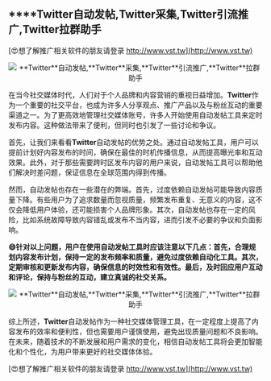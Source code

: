 ## ****Twitter**自动发帖,**Twitter**采集,**Twitter**引流推广,**Twitter**拉群助手**

[😍想了解推广相关软件的朋友请登录 http://www.vst.tw](http://www.vst.tw)

 <center><img src="https://vst.tw/MP4/tuiguang/png/6.png" alt="**Twitter**自动发帖,**Twitter**采集,**Twitter**引流推广,**Twitter**拉群助手"></center>

在当今社交媒体时代，人们对于个人品牌和内容营销的重视日益增加。**Twitter**作为一个重要的社交平台，也成为许多人分享观点、推广产品以及与粉丝互动的重要渠道之一。为了更高效地管理社交媒体账号，许多人开始使用自动发帖工具来定时发布内容。这种做法带来了便利，但同时也引发了一些讨论和争议。

首先，让我们来看看**Twitter**自动发帖的优势之处。通过自动发帖工具，用户可以提前计划好内容发布的时间，确保在最佳的时机传播信息，从而提高曝光率和互动效果。此外，对于那些需要跨时区发布内容的用户来说，自动发帖工具可以帮助他们解决时差问题，保证信息在全球范围内得到传播。

然而，自动发帖也存在一些潜在的弊端。首先，过度依赖自动发帖可能导致内容质量下降。有些用户为了追求数量而忽视质量，频繁发布重复、无意义的内容，这不仅会降低用户体验，还可能损害个人品牌形象。其次，自动发帖也存在一定的风险，比如系统故障导致内容错乱或发布不当内容，进而引发不必要的争议和负面影响。

**😄针对以上问题，用户在使用自动发帖工具时应该注意以下几点：首先，合理规划内容发布计划，保持一定的发布频率和质量，避免过度依赖自动化工具。其次，定期审核和更新发布内容，确保信息的时效性和有效性。最后，及时回应用户互动和评论，保持与粉丝的互动，建立真诚的社交关系。**

 <center><img src="https://vst.tw/MP4/tuiguang/png/4.png" alt="**Twitter**自动发帖,**Twitter**采集,**Twitter**引流推广,**Twitter**拉群助手"></center>

综上所述，**Twitter**自动发帖作为一种社交媒体管理工具，在一定程度上提高了内容发布的效率和便利性，但也需要用户谨慎使用，避免出现质量问题和不良影响。在未来，随着技术的不断发展和用户需求的变化，相信自动发帖工具将会更加智能化和个性化，为用户带来更好的社交媒体体验。

[😍想了解推广相关软件的朋友请登录 http://www.vst.tw](http://www.vst.tw)



